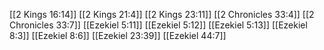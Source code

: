 [[2 Kings 16:14]]
[[2 Kings 21:4]]
[[2 Kings 23:11]]
[[2 Chronicles 33:4]]
[[2 Chronicles 33:7]]
[[Ezekiel 5:11]]
[[Ezekiel 5:12]]
[[Ezekiel 5:13]]
[[Ezekiel 8:3]]
[[Ezekiel 8:6]]
[[Ezekiel 23:39]]
[[Ezekiel 44:7]]
